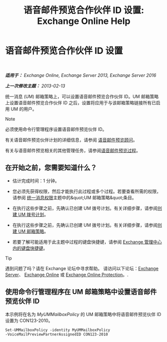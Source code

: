 ﻿---
title: '语音邮件预览合作伙伴 ID 设置: Exchange Online Help'
TOCTitle: 语音邮件预览合作伙伴 ID 设置
ms:assetid: ab98c320-9952-47a7-b141-ddfc2c0ad419
ms:mtpsurl: https://technet.microsoft.com/zh-cn/library/Ff630924(v=EXCHG.150)
ms:contentKeyID: 51408258
ms.date: 05/23/2018
mtps_version: v=EXCHG.150
ms.translationtype: MT
---

# 语音邮件预览合作伙伴 ID 设置

 

_**适用于：** Exchange Online, Exchange Server 2013, Exchange Server 2016_

_**上一次修改主题：** 2013-02-13_

统一消息 (UM) 邮箱策略上，可以设置语音邮件预览合作伙伴 ID。UM 邮箱策略上设置语音邮件预览合作伙伴 ID 之后，设置将应用于与该邮箱策略链接所有已启用 UM 的用户。

> [!NOTE]
> 必须使用命令行管理程序设置语音邮件预览伙伴 ID。


有关语音邮件预览伙伴计划的详细信息，请参阅 [语音邮件预览顾问](voice-mail-preview-advisor-exchange-2013-help.md)。

有关与语音邮件预览相关的其他管理任务，请参阅[语音邮件预览过程](voice-mail-preview-procedures-exchange-2013-help.md)。

## 在开始之前，您需要知道什么？

  - 估计完成时间：1 分钟。

  - 您必须先获得权限，然后才能执行此过程或多个过程。若要查看所需的权限，请参阅 [统一消息权限](unified-messaging-permissions-exchange-2013-help.md)主题中的\&quot;UM 邮箱策略\&quot;条目。

  - 在执行这些步骤之前，先确认已创建 UM 拨号计划。有关详细步骤，请参阅[创建 UM 拨号计划](create-a-um-dial-plan-exchange-2013-help.md)。

  - 在执行这些步骤之前，先确认已创建 UM 拨号计划。有关详细步骤，请参阅[创建 UM 邮箱策略](create-a-um-mailbox-policy-exchange-2013-help.md)。

  - 若要了解可能适用于此主题中过程的键盘快捷键，请参阅 [Exchange 管理中心内的键盘快捷键](keyboard-shortcuts-in-the-exchange-admin-center-exchange-online-protection-help.md)。

> [!tip]
> 遇到问题了吗？请在 Exchange 论坛中寻求帮助。 请访问以下论坛：<a href="https://go.microsoft.com/fwlink/p/?linkid=60612">Exchange Server</a>、 <a href="https://go.microsoft.com/fwlink/p/?linkid=267542">Exchange Online</a> 或 <a href="https://go.microsoft.com/fwlink/p/?linkid=285351">Exchange Online Protection</a>。.


## 使用命令行管理程序在 UM 邮箱策略中设置语音邮件预览伙伴 ID

本示例将在名为 *MyUMMailboxPolicy* 的 UM 邮箱策略中将语音邮件预览伙伴 ID 设置为 CON123-2010。

    Set-UMMailboxPolicy -identity MyUMMailboxPolicy 
    -VoiceMailPreviewPartnerAssignedID CON123-2010

